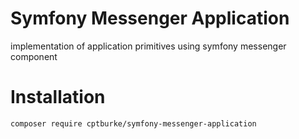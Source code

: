 # Symfony Messenger Application
implementation of application primitives using symfony messenger component

# Installation
`composer require cptburke/symfony-messenger-application`
